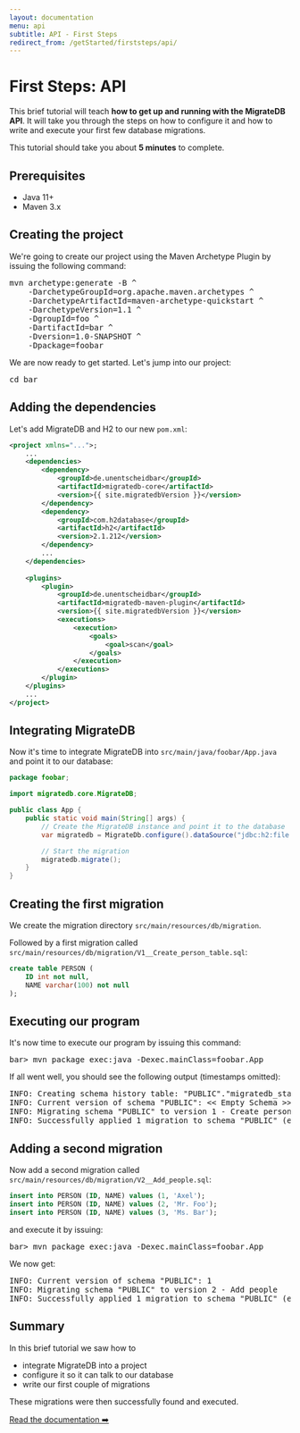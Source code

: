```yaml
---
layout: documentation
menu: api
subtitle: API - First Steps
redirect_from: /getStarted/firststeps/api/
---
```


# First Steps: API

This brief tutorial will teach **how to get up and running with the MigrateDB API**. It will take you through the
steps on how to configure it and how to write and execute your first few database migrations.

This tutorial should take you about **5 minutes** to complete.

## Prerequisites

- Java 11+
- Maven 3.x

## Creating the project

We're going to create our project using the Maven Archetype Plugin by issuing the following command:
<pre class="console">mvn archetype:generate -B ^
    -DarchetypeGroupId=org.apache.maven.archetypes ^
    -DarchetypeArtifactId=maven-archetype-quickstart ^
    -DarchetypeVersion=1.1 ^
    -DgroupId=foo ^
    -DartifactId=bar ^
    -Dversion=1.0-SNAPSHOT ^
    -Dpackage=foobar</pre>

We are now ready to get started. Let's jump into our project:
<pre class="console">cd bar</pre>

## Adding the dependencies

Let's add MigrateDB and H2 to our new `pom.xml`:

```xml
<project xmlns="...">;
    ...
    <dependencies>
        <dependency>
            <groupId>de.unentscheidbar</groupId>
            <artifactId>migratedb-core</artifactId>
            <version>{{ site.migratedbVersion }}</version>
        </dependency>
        <dependency>
            <groupId>com.h2database</groupId>
            <artifactId>h2</artifactId>
            <version>2.1.212</version>
        </dependency>
        ...
    </dependencies>
    
    <plugins>
        <plugin>
            <groupId>de.unentscheidbar</groupId>
            <artifactId>migratedb-maven-plugin</artifactId>
            <version>{{ site.migratedbVersion }}</version>
            <executions>
                <execution>
                    <goals>
                        <goal>scan</goal>
                    </goals>
                </execution>
            </executions>
        </plugin>
    </plugins>
    ...
</project>
```

## Integrating MigrateDB

Now it's time to integrate MigrateDB into `src/main/java/foobar/App.java` and point it to our database:

```java
package foobar;

import migratedb.core.MigrateDB;

public class App {
    public static void main(String[] args) {
        // Create the MigrateDB instance and point it to the database
        var migratedb = MigrateDb.configure().dataSource("jdbc:h2:file:./target/foobar", "sa", null).load();

        // Start the migration
        migratedb.migrate();
    }
}
```

## Creating the first migration

We create the migration directory `src/main/resources/db/migration`.

Followed by a first migration called `src/main/resources/db/migration/V1__Create_person_table.sql`:

```sql
create table PERSON (
    ID int not null,
    NAME varchar(100) not null
);
```

## Executing our program

It's now time to execute our program by issuing this command:
<pre class="console"><span>bar&gt;</span> mvn package exec:java -Dexec.mainClass=foobar.App</pre>

If all went well, you should see the following output (timestamps omitted):
<pre class="console">INFO: Creating schema history table: "PUBLIC"."migratedb_state"
INFO: Current version of schema "PUBLIC": &lt;&lt; Empty Schema &gt;&gt;
INFO: Migrating schema "PUBLIC" to version 1 - Create person table
INFO: Successfully applied 1 migration to schema "PUBLIC" (execution time 00:00.062s).</pre>

## Adding a second migration

Now add a second migration called `src/main/resources/db/migration/V2__Add_people.sql`:

```sql
insert into PERSON (ID, NAME) values (1, 'Axel');
insert into PERSON (ID, NAME) values (2, 'Mr. Foo');
insert into PERSON (ID, NAME) values (3, 'Ms. Bar');
```

and execute it by issuing:
<pre class="console"><span>bar&gt;</span> mvn package exec:java -Dexec.mainClass=foobar.App</pre>

We now get:
<pre class="console">INFO: Current version of schema "PUBLIC": 1
INFO: Migrating schema "PUBLIC" to version 2 - Add people
INFO: Successfully applied 1 migration to schema "PUBLIC" (execution time 00:00.090s).</pre>

## Summary

In this brief tutorial we saw how to

- integrate MigrateDB into a project
- configure it so it can talk to our database
- write our first couple of migrations

These migrations were then successfully found and executed.

<p class="next-steps">
    <a class="btn btn-primary" href="/migratedb/documentation/usage/api">Read the documentation ➡️</a>
</p>
